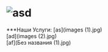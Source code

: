 # ![asd](Безымянный23.png)
***Наши Услуги:
[as](images (1).jpg)	
[ad](images (2).jpg)	
[af](Без названия (1).jpg)




